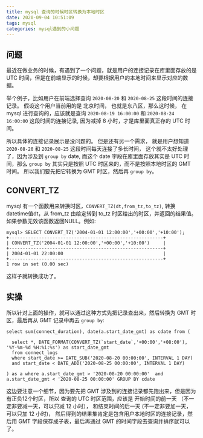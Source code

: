 ```yaml
---
title: mysql 查询的时候时区转换为本地时区
date: 2020-09-04 10:51:09
tags: mysql
categories: mysql遇到的小问题
---
```

## 问题
最近在做业务的时候，有遇到了一个问题，就是用户的连接记录在库里面存放的是 UTC 时间，但是在前端显示的时候，却要根据用户的本地时间来显示对应的数据。

举个例子，比如用户在前端选择查询 `2020-08-20` 和 `2020-08-25` 这段时间的连接记录。 假设这个用户当前用的是 北京时间， 也就是东八区，那么这时候， 在 mysql 进行查询的，应该就是查询 `2020-08-19 16:00:00` 和 `2020-08-24 16:00:00` 这段时间的连接记录, 因为减掉 8 小时，才是库里面真正存的 UTC 时间。

所以具体的连接记录展示是没问题的。 但是还有另一个需求， 就是用户想知道 `2020-08-20` 和 `2020-08-25` 这段时间每天连接了多长时间， 这个就不太好处理了，因为涉及到 `group by` date, 而这个 date 字段在库里面存放其实是 UTC 时间，那么 `group by` 其实只是按照 UTC 时区来的，而不是按照本地时区的 GMT 时间。 所以我们要先把它转换为 GMT 时区，然后再 `group by`。
<!--more-->
## CONVERT_TZ
mysql 有一个函数用来转换时区，`CONVERT_TZ(dt,from_tz,to_tz)`, 转换datetime值dt，从 from_tz 由给定转到 to_tz 时区给出的时区，并返回的结果值。 如果参数无效该函数返回NULL。例如:
```text
mysql> SELECT CONVERT_TZ('2004-01-01 12:00:00','+00:00','+10:00');
+---------------------------------------------------------+
| CONVERT_TZ('2004-01-01 12:00:00','+00:00','+10:00')     |
+---------------------------------------------------------+
| 2004-01-01 22:00:00                                     |
+---------------------------------------------------------+
1 row in set (0.00 sec)
```

这样子就转换成功了。

## 实操
所以针对上面的操作，就可以通过这种方式先把记录查出来，然后转换为 GMT 时区，最后再从 GMT 记录中再去 `group by`:
```text
select sum(connect_duration), date(a.start_date_gmt) as cdate from (

  select *, DATE_FORMAT(CONVERT_TZ(`start_date`,'+00:00','+08:00'), '%Y-%m-%d %H:%i:%s') as start_date_gmt
  from connect_logs 
  where start_date >= DATE_SUB('2020-08-20 00:00:00', INTERVAL 1 DAY) 
  and start_date < DATE_ADD('2020-08-25 00:00:00', INTERVAL 1 DAY)

) as a where a.start_date_gmt > '2020-08-20 00:00:00'  and  a.start_date_gmt < '2020-08-25 00:00:00' GROUP BY cdate
```

这边要注意一个细节，因为要先把 GMT 涉及到的连接记录都先跑出来，但是因为有正负12个时区，所以 查询的 UTC 时区范围，应该是 开始时间的前一天 （不一定非要减一天，可以只减 12 小时）， 和结束时间的后一天 (不一定非要加一天，可以只加 12 小时)， 然后得到的结果集肯定是包含用户本地时区的连接记录，然后用 GMT 字段保存成子表，最后再通过 GMT 的时间字段去查询并排序就可以了。








